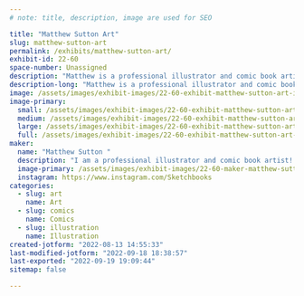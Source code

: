 ```yaml
---
# note: title, description, image are used for SEO

title: "Matthew Sutton Art"
slug: matthew-sutton-art
permalink: /exhibits/matthew-sutton-art/
exhibit-id: 22-60
space-number: Unassigned
description: "Matthew is a professional illustrator and comic book artist!"
description-long: "Matthew is a professional illustrator and comic book artist! He has created licensed artwork for properties such as: Star Wars, Mandalorian, Spiderman Homecoming, Stranger Things, DC Bombshells, Adventure Time and many many more!"
image: /assets/images/exhibit-images/22-60-exhibit-matthew-sutton-art-img-93841-large.jpg
image-primary: 
  small: /assets/images/exhibit-images/22-60-exhibit-matthew-sutton-art-img-93841-small.jpg
  medium: /assets/images/exhibit-images/22-60-exhibit-matthew-sutton-art-img-93841-medium.jpg
  large: /assets/images/exhibit-images/22-60-exhibit-matthew-sutton-art-img-93841-large.jpg
  full: /assets/images/exhibit-images/22-60-exhibit-matthew-sutton-art-img-93841-full.jpg
maker: 
  name: "Matthew Sutton "
  description: "I am a professional illustrator and comic book artist! I draw traditionally using pencil, ink, brush, marker and watercolor. I sell originals and prints of my work as well. "
  image-primary: /assets/images/exhibit-images/22-60-maker-matthew-sutton-art-img-20211210-103822-465-medium.jpg
  instagram: https://www.instagram.com/Sketchbooks
categories: 
  - slug: art
    name: Art
  - slug: comics
    name: Comics
  - slug: illustration
    name: Illustration
created-jotform: "2022-08-13 14:55:33"
last-modified-jotform: "2022-09-18 18:38:57"
last-exported: "2022-09-19 19:09:44"
sitemap: false

---
```

